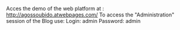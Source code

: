 Acces the demo of the web platform at : http://agossoubido.atwebpages.com/
To access the "Administration" session of the Blog use:
   Login: admin
   Password: admin
